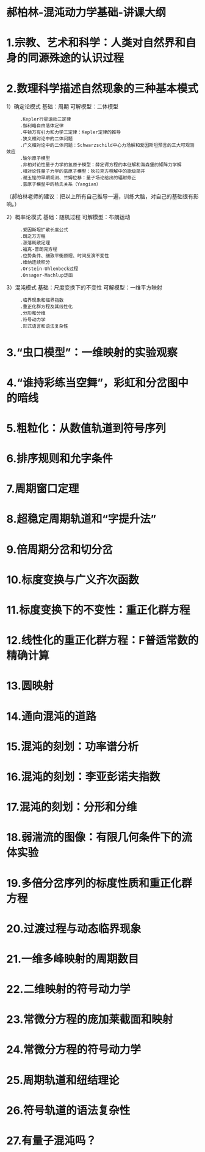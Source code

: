 # 郝柏林-混沌动力学基础-讲课大纲
# 1.宗教、艺术和科学：人类对自然界和自身的同源殊途的认识过程
# 2.数理科学描述自然现象的三种基本模式

1）确定论模式
         基础：周期
         可解模型：二体模型

         .Kepler行星运动三定律
         .伽利略自由落体定律
         .牛顿万有引力和力学三定律：Kepler定律的推导
         .狭义相对论中的二体问题
         .广义相对论中的二体问题：Schwarzschild中心力场解和爱因斯坦预言的三大可观测效应
         .玻尔原子模型
         .非相对论性量子力学的氢原子模型：薛定谔方程的本征解和海森堡的矩阵力学解
         .相对论性量子力学的氢原子模型：狄拉克方程解中的能级简并
         .谢玉铭的早期观测、兰姆位移：量子场论给出的辐射修正
         .氢原子模型中的杨氏关系（Yangian）
         
（郝柏林老师的建议：把以上所有自己推导一遍，训练大脑，对自己的基础很有影响。）
         
2）概率论模式
         基础：随机过程
         可解模型：布朗运动

         .爱因斯坦扩散长度公式
         .朗之万方程
         .涨落耗散定理
         .福克-普朗克方程
         .位势条件、细致平衡原理、时间反演不变性
         .维纳连续积分
         .Orstein-Uhlenbeck过程
         .Onsager-Machlup泛函
         
3）混沌模式
         基础：尺度变换下的不变性
         可解模型：一维平方映射

         .临界现象和临界指数
         .重正化群方程及其线性化
         .分形和分维
         .符号动力学
         .形式语言和语法复杂性
         
# 3.“虫口模型”：一维映射的实验观察
# 4.“谁持彩练当空舞”，彩虹和分岔图中的暗线
# 5.粗粒化：从数值轨道到符号序列
# 6.排序规则和允字条件
# 7.周期窗口定理
# 8.超稳定周期轨道和“字提升法”
# 9.倍周期分岔和切分岔
# 10.标度变换与广义齐次函数
# 11.标度变换下的不变性：重正化群方程
# 12.线性化的重正化群方程：F普适常数的精确计算
# 13.圆映射
# 14.通向混沌的道路
# 15.混沌的刻划：功率谱分析
# 16.混沌的刻划：李亚彭诺夫指数
# 17.混沌的刻划：分形和分维
# 18.弱湍流的图像：有限几何条件下的流体实验
# 19.多倍分岔序列的标度性质和重正化群方程
# 20.过渡过程与动态临界现象
# 21.一维多峰映射的周期数目
# 22.二维映射的符号动力学
# 23.常微分方程的庞加莱截面和映射
# 24.常微分方程的符号动力学
# 25.周期轨道和纽结理论
# 26.符号轨道的语法复杂性
# 27.有量子混沌吗？
